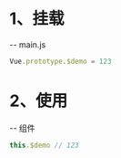 # 1、挂载
  -- main.js
  ```js
  Vue.prototype.$demo = 123
  ```

# 2、使用
  -- 组件
  ```js
  this.$demo // 123
  ```
